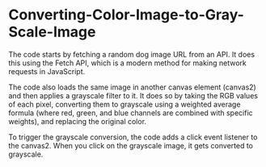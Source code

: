 # Converting-Color-Image-to-Gray-Scale-Image


The code starts by fetching a random dog image URL from an API. It does this using the Fetch API, which is a modern
method for making network requests in JavaScript.


The code also loads the same image in another canvas element (canvas2) and then applies a grayscale filter to it.
It does so by taking the RGB values of each pixel, converting them to grayscale using a weighted average formula
(where red, green, and blue channels are combined with specific weights), and replacing the original color.


To trigger the grayscale conversion, the code adds a click event listener to the canvas2. When you click on the grayscale
image, it gets converted to grayscale.
